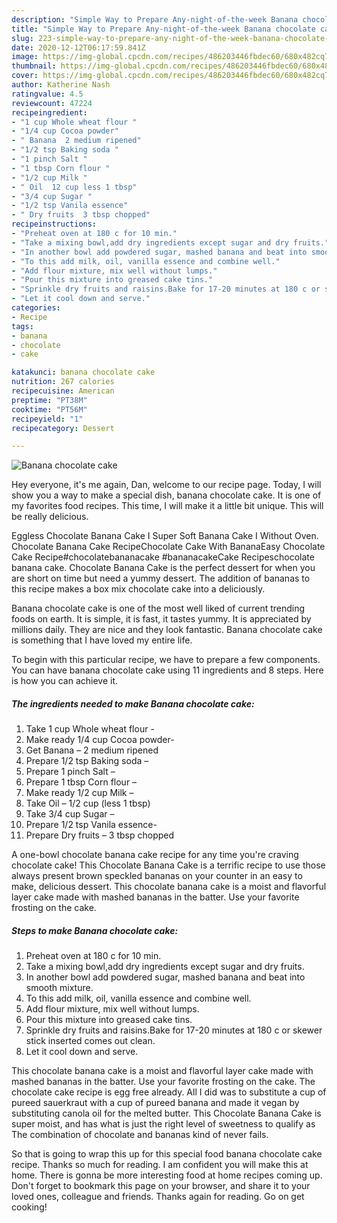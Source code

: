 ```yaml
---
description: "Simple Way to Prepare Any-night-of-the-week Banana chocolate cake"
title: "Simple Way to Prepare Any-night-of-the-week Banana chocolate cake"
slug: 223-simple-way-to-prepare-any-night-of-the-week-banana-chocolate-cake
date: 2020-12-12T06:17:59.841Z
image: https://img-global.cpcdn.com/recipes/486203446fbdec60/680x482cq70/banana-chocolate-cake-recipe-main-photo.jpg
thumbnail: https://img-global.cpcdn.com/recipes/486203446fbdec60/680x482cq70/banana-chocolate-cake-recipe-main-photo.jpg
cover: https://img-global.cpcdn.com/recipes/486203446fbdec60/680x482cq70/banana-chocolate-cake-recipe-main-photo.jpg
author: Katherine Nash
ratingvalue: 4.5
reviewcount: 47224
recipeingredient:
- "1 cup Whole wheat flour "
- "1/4 cup Cocoa powder"
- " Banana  2 medium ripened"
- "1/2 tsp Baking soda "
- "1 pinch Salt "
- "1 tbsp Corn flour "
- "1/2 cup Milk "
- " Oil  12 cup less 1 tbsp"
- "3/4 cup Sugar "
- "1/2 tsp Vanila essence"
- " Dry fruits  3 tbsp chopped"
recipeinstructions:
- "Preheat oven at 180 c for 10 min."
- "Take a mixing bowl,add dry ingredients except sugar and dry fruits."
- "In another bowl add powdered sugar, mashed banana and beat into smooth mixture."
- "To this add milk, oil, vanilla essence and combine well."
- "Add flour mixture, mix well without lumps."
- "Pour this mixture into greased cake tins."
- "Sprinkle dry fruits and raisins.Bake for 17-20 minutes at 180 c or skewer stick inserted comes out clean."
- "Let it cool down and serve."
categories:
- Recipe
tags:
- banana
- chocolate
- cake

katakunci: banana chocolate cake 
nutrition: 267 calories
recipecuisine: American
preptime: "PT38M"
cooktime: "PT56M"
recipeyield: "1"
recipecategory: Dessert

---
```



![Banana chocolate cake](https://img-global.cpcdn.com/recipes/486203446fbdec60/680x482cq70/banana-chocolate-cake-recipe-main-photo.jpg)

Hey everyone, it's me again, Dan, welcome to our recipe page. Today, I will show you a way to make a special dish, banana chocolate cake. It is one of my favorites food recipes. This time, I will make it a little bit unique. This will be really delicious.

Eggless Chocolate Banana Cake I Super Soft Banana Cake I Without Oven. Chocolate Banana Cake RecipeChocolate Cake With BananaEasy Chocolate Cake Recipe#chocolatebananacake #bananacakeCake Recipeschocolate banana cake. Chocolate Banana Cake is the perfect dessert for when you are short on time but need a yummy dessert. The addition of bananas to this recipe makes a box mix chocolate cake into a deliciously.

Banana chocolate cake is one of the most well liked of current trending foods on earth. It is simple, it is fast, it tastes yummy. It is appreciated by millions daily. They are nice and they look fantastic. Banana chocolate cake is something that I have loved my entire life.


To begin with this particular recipe, we have to prepare a few components. You can have banana chocolate cake using 11 ingredients and 8 steps. Here is how you can achieve it.

<!--inarticleads1-->

##### The ingredients needed to make Banana chocolate cake:

1. Take 1 cup Whole wheat flour -
1. Make ready 1/4 cup Cocoa powder-
1. Get  Banana – 2 medium ripened
1. Prepare 1/2 tsp Baking soda –
1. Prepare 1 pinch Salt –
1. Prepare 1 tbsp Corn flour –
1. Make ready 1/2 cup Milk –
1. Take  Oil – 1/2 cup (less 1 tbsp)
1. Take 3/4 cup Sugar –
1. Prepare 1/2 tsp Vanila essence-
1. Prepare  Dry fruits – 3 tbsp chopped


A one-bowl chocolate banana cake recipe for any time you&#39;re craving chocolate cake! This Chocolate Banana Cake is a terrific recipe to use those always present brown speckled bananas on your counter in an easy to make, delicious dessert. This chocolate banana cake is a moist and flavorful layer cake made with mashed bananas in the batter. Use your favorite frosting on the cake. 

<!--inarticleads2-->

##### Steps to make Banana chocolate cake:

1. Preheat oven at 180 c for 10 min.
1. Take a mixing bowl,add dry ingredients except sugar and dry fruits.
1. In another bowl add powdered sugar, mashed banana and beat into smooth mixture.
1. To this add milk, oil, vanilla essence and combine well.
1. Add flour mixture, mix well without lumps.
1. Pour this mixture into greased cake tins.
1. Sprinkle dry fruits and raisins.Bake for 17-20 minutes at 180 c or skewer stick inserted comes out clean.
1. Let it cool down and serve.


This chocolate banana cake is a moist and flavorful layer cake made with mashed bananas in the batter. Use your favorite frosting on the cake. The chocolate cake recipe is egg free already. All I did was to substitute a cup of pureed sauerkraut with a cup of pureed banana and made it vegan by substituting canola oil for the melted butter. This Chocolate Banana Cake is super moist, and has what is just the right level of sweetness to qualify as The combination of chocolate and bananas kind of never fails. 

So that is going to wrap this up for this special food banana chocolate cake recipe. Thanks so much for reading. I am confident you will make this at home. There is gonna be more interesting food at home recipes coming up. Don't forget to bookmark this page on your browser, and share it to your loved ones, colleague and friends. Thanks again for reading. Go on get cooking!
